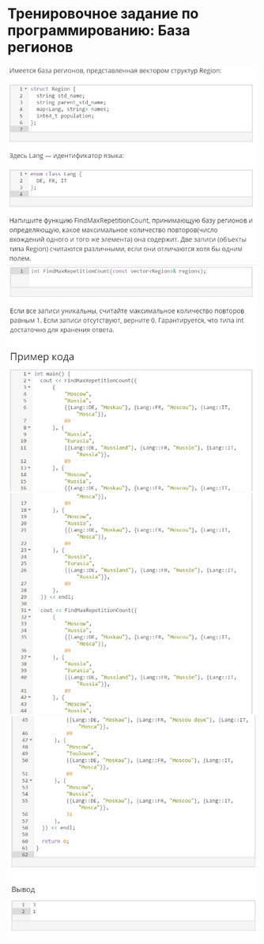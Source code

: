 # Тренировочное задание по программированию: База регионов
![image](./../../assets/021.jpg)
![image](./../../assets/022.jpg)
![image](./../../assets/023.jpg)
![image](./../../assets/024.jpg)
